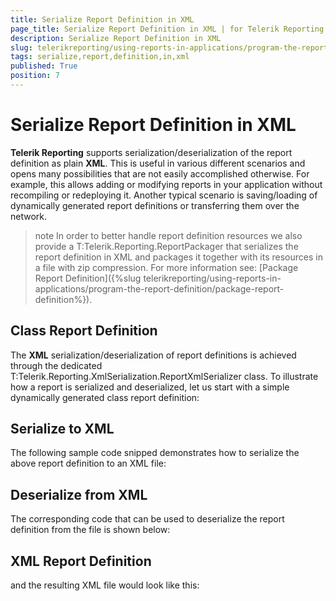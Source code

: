 ```yaml
---
title: Serialize Report Definition in XML
page_title: Serialize Report Definition in XML | for Telerik Reporting Documentation
description: Serialize Report Definition in XML
slug: telerikreporting/using-reports-in-applications/program-the-report-definition/serialize-report-definition-in-xml
tags: serialize,report,definition,in,xml
published: True
position: 7
---
```


# Serialize Report Definition in XML



__Telerik Reporting__ supports serialization/deserialization of the report definition as plain
        __XML__. This is useful in various
        different scenarios and opens many possibilities that are not easily accomplished otherwise. For example, this allows
        adding or modifying reports in your application without recompiling or redeploying it. Another typical scenario is
        saving/loading of dynamically generated report definitions or transferring them over the network.
      

>note In order to better handle report definition resources we also provide a          T:Telerik.Reporting.ReportPackager          that serializes the report definition in XML and packages it together with its resources in a file with zip compression.          For more information see: [Package Report Definition]({%slug telerikreporting/using-reports-in-applications/program-the-report-definition/package-report-definition%}).        


## Class Report Definition

The __XML__ serialization/deserialization of report definitions is achieved through the dedicated
          T:Telerik.Reporting.XmlSerialization.ReportXmlSerializer
          class. To illustrate how a report is serialized and deserialized, let us start with a simple dynamically generated class report definition:
        

	



	



## Serialize to XML

The following sample code snipped demonstrates how to serialize the above report definition to an XML file:

	



	



## Deserialize from XML

The corresponding code that can be used to deserialize the report definition from the file is shown below:

	



	



## XML Report Definition

and the resulting XML file would look like this:

	


